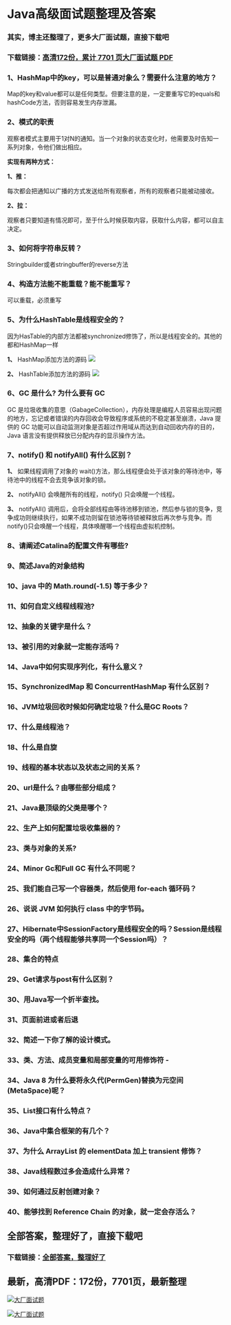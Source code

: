 # Java高级面试题整理及答案

### 其实，博主还整理了，更多大厂面试题，直接下载吧

### 下载链接：[高清172份，累计 7701 页大厂面试题  PDF](https://github.com/souyunku/DevBooks/blob/master/docs/index.md)



### 1、HashMap中的key，可以是普通对象么？需要什么注意的地方？

Map的key和value都可以是任何类型。但要注意的是，一定要重写它的equals和hashCode方法，否则容易发生内存泄漏。


### 2、模式的职责

观察者模式主要用于1对N的通知。当一个对象的状态变化时，他需要及时告知一系列对象，令他们做出相应。

**实现有两种方式：**

**1、推：**

每次都会把通知以广播的方式发送给所有观察者，所有的观察者只能被动接收。

**2、拉：**

观察者只要知道有情况即可，至于什么时候获取内容，获取什么内容，都可以自主决定。


### 3、如何将字符串反转？

Stringbuilder或者stringbuffer的reverse方法


### 4、构造方法能不能重载？能不能重写？

可以重载，必须重写


### 5、为什么HashTable是线程安全的？

因为HasTable的内部方法都被synchronized修饰了，所以是线程安全的。其他的都和HashMap一样

**1、** HashMap添加方法的源码 ![](https://gitee.com/souyunkutech/souyunku-home/raw/master/images/souyunku-web/2020/5/2/045/42/87_12.png#alt=87%5C_12.png)

**2、** HashTable添加方法的源码 ![](https://gitee.com/souyunkutech/souyunku-home/raw/master/images/souyunku-web/2020/5/2/045/42/87_13.png#alt=87%5C_13.png)


### 6、GC 是什么? 为什么要有 GC

GC 是垃圾收集的意思（GabageCollection），内存处理是编程人员容易出现问题的地方，忘记或者错误的内存回收会导致程序或系统的不稳定甚至崩溃，Java 提供的 GC 功能可以自动监测对象是否超过作用域从而达到自动回收内存的目的，Java 语言没有提供释放已分配内存的显示操作方法。


### 7、notify() 和 notifyAll() 有什么区别？

**1、** 如果线程调用了对象的 wait()方法，那么线程便会处于该对象的等待池中，等待池中的线程不会去竞争该对象的锁。

**2、** notifyAll() 会唤醒所有的线程，notify() 只会唤醒一个线程。

**3、** notifyAll() 调用后，会将全部线程由等待池移到锁池，然后参与锁的竞争，竞争成功则继续执行，如果不成功则留在锁池等待锁被释放后再次参与竞争。而 notify()只会唤醒一个线程，具体唤醒哪一个线程由虚拟机控制。


### 8、请阐述Catalina的配置文件有哪些?
### 9、简述Java的对象结构
### 10、java 中的 Math.round(-1.5) 等于多少？
### 11、如何自定义线程线程池?
### 12、抽象的关键字是什么？
### 13、被引用的对象就一定能存活吗？
### 14、Java中如何实现序列化，有什么意义？
### 15、SynchronizedMap 和 ConcurrentHashMap 有什么区别？
### 16、JVM垃圾回收时候如何确定垃圾？什么是GC Roots？
### 17、什么是线程池？
### 18、什么是自旋
### 19、线程的基本状态以及状态之间的关系？
### 20、url是什么？由哪些部分组成？
### 21、Java最顶级的父类是哪个？
### 22、生产上如何配置垃圾收集器的？
### 23、类与对象的关系?
### 24、Minor Gc和Full GC 有什么不同呢？
### 25、我们能自己写一个容器类，然后使用 for-each 循环码？
### 26、说说 JVM 如何执行 class 中的字节码。
### 27、Hibernate中SessionFactory是线程安全的吗？Session是线程安全的吗（两个线程能够共享同一个Session吗）？
### 28、集合的特点
### 29、Get请求与post有什么区别？
### 30、用Java写一个折半查找。
### 31、页面前进或者后退
### 32、简述一下你了解的设计模式。
### 33、类、方法、成员变量和局部变量的可用修饰符 -
### 34、Java 8 为什么要将永久代(PermGen)替换为元空间(MetaSpace)呢？
### 35、List接口有什么特点？
### 36、Java中集合框架的有几个？
### 37、为什么 ArrayList 的 elementData 加上 transient 修饰？
### 38、Java线程数过多会造成什么异常？
### 39、如何通过反射创建对象？
### 40、能够找到 Reference Chain 的对象，就一定会存活么？




## 全部答案，整理好了，直接下载吧

### 下载链接：[全部答案，整理好了](https://www.souyunku.com/wp-content/uploads/weixin/githup-weixin-2.png)




## 最新，高清PDF：172份，7701页，最新整理

[![大厂面试题](https://www.souyunku.com/wp-content/uploads/weixin/mst.png "架构师专栏")](https://www.souyunku.com/wp-content/uploads/weixin/githup-weixin.png "架构师专栏")

[![大厂面试题](https://www.souyunku.com/wp-content/uploads/weixin/githup-weixin.png "架构师专栏")](https://www.souyunku.com/wp-content/uploads/weixin/githup-weixin.png "架构师专栏")
